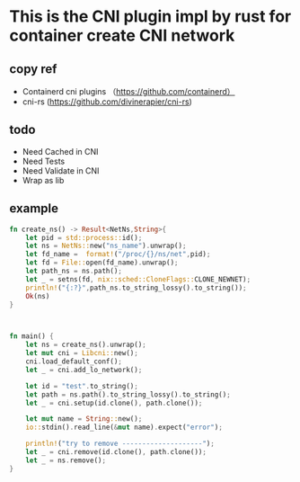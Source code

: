 # This is the CNI plugin impl by rust for container create CNI network

## copy ref
* Containerd cni plugins （https://github.com/containerd）
* cni-rs (https://github.com/divinerapier/cni-rs)


## todo
* Need Cached in CNI
* Need Tests
* Need Validate in CNI
* Wrap as lib

## example

```Rust
fn create_ns() -> Result<NetNs,String>{
    let pid = std::process::id();
    let ns = NetNs::new("ns_name").unwrap();
    let fd_name =  format!("/proc/{}/ns/net",pid);
    let fd = File::open(fd_name).unwrap();
    let path_ns = ns.path();
    let _ = setns(fd, nix::sched::CloneFlags::CLONE_NEWNET);
    println!("{:?}",path_ns.to_string_lossy().to_string());
    Ok(ns)
}



fn main() {
    let ns = create_ns().unwrap();
    let mut cni = Libcni::new();
    cni.load_default_conf();
    let _ = cni.add_lo_network();

    let id = "test".to_string();
    let path = ns.path().to_string_lossy().to_string();
    let _ = cni.setup(id.clone(), path.clone());

    let mut name = String::new();
    io::stdin().read_line(&mut name).expect("error");

    println!("try to remove --------------------");
    let _ = cni.remove(id.clone(), path.clone());
    let _ = ns.remove();
}

```